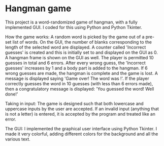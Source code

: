 # Hangman game
This project is a word-randomized game of hangman, with a fully implemented GUI. I coded for this using Python and Python Tkinter.

How the game works:
A random word is picked by the game out of a pre-set list of words. On the GUI, the number of blanks corresponding to the length of the selected word are 
displayed. A counter called 'Incorrect guesses' is created and this is initially set to and displayed on the GUI as 0. A hangman frame is shown on the GUI 
as well.
The player is permitted 10 guesses in total and 6 errors. After every wrong guess, the 'Incorrect guesses' increases by 1 and a body part is added to the 
hangman. If 6 wrong guesses are made, the hangman is complete and the game is lost. A message is displayed saying 'Game over! The word was <the word>!'.
If the player correctly guesses the word in 10 guesses (with less than 6 errors made), then a congratulatory message is displayed: 'You guessed the word! 
Well done!'

Taking in input:
The game is designed such that both lowercase and uppercase inputs by the user are accepted. If an invalid input (anything that is not a letter) is 
entered, it is accepted by the program and treated like an error.

The GUI:
I implemented the graphical user interface using Python Tkinter. I made it very colorful, adding different colors for the background and all the various 
text. 

